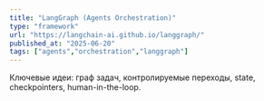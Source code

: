 ```yaml
---
title: "LangGraph (Agents Orchestration)"
type: "framework"
url: "https://langchain-ai.github.io/langgraph/"
published_at: "2025-06-20"
tags: ["agents","orchestration","langgraph"]
---
```

Ключевые идеи: граф задач, контролируемые переходы, state, checkpointers, human-in-the-loop.
